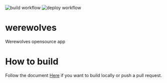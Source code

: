 ![build workflow](https://github.com/werewolves-online/werewolves/actions/workflows/build-merge.yml/badge.svg)
![deploy workflow](https://github.com/werewolves-online/werewolves/actions/workflows/firebase-hosting-merge.yml/badge.svg)


# werewolves
Werewolves opensource app

# How to build
Follow the document [Here](documentation/how_to_build.md) if you want to build locally or push a pull request.